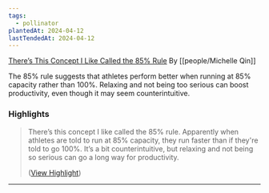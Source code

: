```yaml
---
tags:
  - pollinator
plantedAt: 2024-04-12
lastTendedAt: 2024-04-12
---
```

[There’s This Concept I Like Called the 85% Rule](https://twitter.com/michelleqin_/status/1569861773305745410?t=oPv_CxZxGdDNB2XVZVoIWw&s=19)
By [[people/Michelle Qin]]

The 85% rule suggests that athletes perform better when running at 85% capacity rather than 100%. Relaxing and not being too serious can boost productivity, even though it may seem counterintuitive.

### Highlights
> There’s this concept I like called the 85% rule. Apparently when athletes are told to run at 85% capacity, they run faster than if they're told to go 100%. It’s a bit counterintuitive, but relaxing and not being so serious can go a long way for productivity.
> 
>  ([View Highlight](https://read.readwise.io/read/01hv9dvbhdv6qscg7vqabem2re))


---

